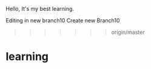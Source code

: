 Hello, It's my best learning.

Editing in new branch10
Create new Branch10

>>>>>>> origin/master

# learning